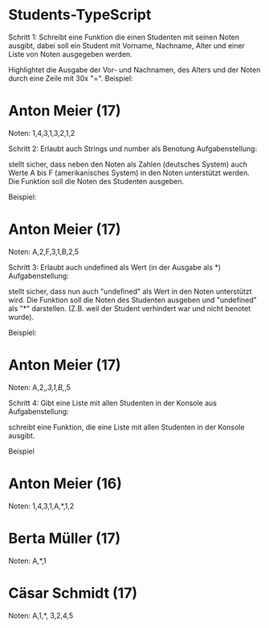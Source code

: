 # Students-TypeScript
Schritt 1: Schreibt eine Funktion die einen Studenten mit seinen Noten ausgibt, dabei soll ein Student mit Vorname, Nachname, Alter und einer Liste von Noten ausgegeben werden.


Highlightet die Ausgabe der Vor- und Nachnamen, des Alters und der Noten durch eine Zeile mit 30x "=".
Beispiel:


Anton Meier (17)
==============================
Noten: 1,4,3,1,3,2,1,2


Schritt 2: Erlaubt auch Strings und number als Benotung
Aufgabenstellung:


stellt sicher, dass neben den Noten als Zahlen (deutsches System) auch Werte A bis F (amerikanisches System) in den Noten unterstützt werden. Die Funktion soll die Noten des Studenten ausgeben.


Beispiel:


Anton Meier (17) 
==============================
 Noten: A,2,F,3,1,B,2,5


Schritt 3: Erlaubt auch undefined als Wert (in der Ausgabe als *)
Aufgabenstellung:


stellt sicher, dass nun auch "undefined" als Wert in den Noten unterstützt wird. Die Funktion soll die Noten des Studenten ausgeben und "undefined" als "*" darstellen. (Z.B. weil der Student verhindert war und nicht benotet wurde).


Beispiel:


Anton Meier (17) 
===========================
 Noten: A,2,*,3,1,B,*,5


Schritt 4: Gibt eine Liste mit allen Studenten in der Konsole aus
Aufgabenstellung:


schreibt eine Funktion, die eine Liste mit allen Studenten in der Konsole ausgibt.


Beispiel


Anton Meier (16)
===========================
 Noten: 1,4,3,1,A,*,1,2

Berta Müller (17)
===========================
Noten: A,*,1

 Cäsar Schmidt (17)
==========================
 Noten: A,1,*, 3,2,4,5
